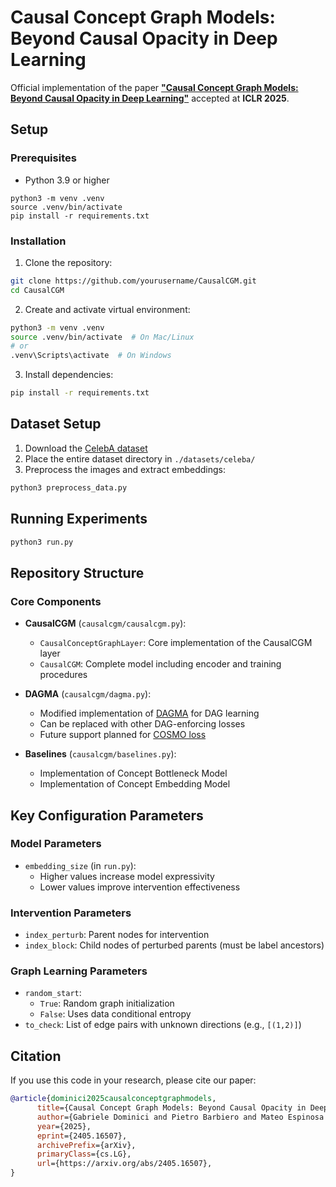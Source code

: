 # Causal Concept Graph Models: Beyond Causal Opacity in Deep Learning

Official implementation of the paper [**"Causal Concept Graph Models: Beyond Causal Opacity in Deep Learning"**](https://arxiv.org/abs/2405.16507) accepted at **ICLR 2025**.


## Setup

### Prerequisites

- Python 3.9 or higher

```
python3 -m venv .venv
source .venv/bin/activate
pip install -r requirements.txt
```

### Installation

1. Clone the repository:
```bash
git clone https://github.com/yourusername/CausalCGM.git
cd CausalCGM
```

2. Create and activate virtual environment:
```bash
python3 -m venv .venv
source .venv/bin/activate  # On Mac/Linux
# or
.venv\Scripts\activate  # On Windows
```

3. Install dependencies:
```bash
pip install -r requirements.txt
```

## Dataset Setup

1. Download the [CelebA dataset](https://mmlab.ie.cuhk.edu.hk/projects/CelebA.html)
2. Place the entire dataset directory in `./datasets/celeba/`
3. Preprocess the images and extract embeddings:
```bash
python3 preprocess_data.py
```

## Running Experiments

```bash
python3 run.py
```


## Repository Structure

### Core Components

- **CausalCGM** (`causalcgm/causalcgm.py`):
  - `CausalConceptGraphLayer`: Core implementation of the CausalCGM layer
  - `CausalCGM`: Complete model including encoder and training procedures

- **DAGMA** (`causalcgm/dagma.py`):
  - Modified implementation of [DAGMA](https://arxiv.org/abs/2209.08037) for DAG learning
  - Can be replaced with other DAG-enforcing losses
  - Future support planned for [COSMO loss](https://arxiv.org/abs/2309.08406)

- **Baselines** (`causalcgm/baselines.py`):
  - Implementation of Concept Bottleneck Model
  - Implementation of Concept Embedding Model

## Key Configuration Parameters

### Model Parameters
- `embedding_size` (in `run.py`):
  - Higher values increase model expressivity
  - Lower values improve intervention effectiveness

### Intervention Parameters
- `index_perturb`: Parent nodes for intervention
- `index_block`: Child nodes of perturbed parents (must be label ancestors)

### Graph Learning Parameters
- `random_start`:
  - `True`: Random graph initialization
  - `False`: Uses data conditional entropy
- `to_check`: List of edge pairs with unknown directions (e.g., `[(1,2)]`)

## Citation

If you use this code in your research, please cite our paper:
```bibtex
@article{dominici2025causalconceptgraphmodels,
      title={Causal Concept Graph Models: Beyond Causal Opacity in Deep Learning}, 
      author={Gabriele Dominici and Pietro Barbiero and Mateo Espinosa Zarlenga and Alberto Termine and Martin Gjoreski and Giuseppe Marra and Marc Langheinrich},
      year={2025},
      eprint={2405.16507},
      archivePrefix={arXiv},
      primaryClass={cs.LG},
      url={https://arxiv.org/abs/2405.16507}, 
}
```